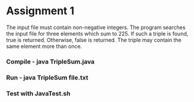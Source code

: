 # Assignment 1 

The input file must contain non-negative integers. The program searches the input file for three elements which sum to 225. If such a triple is found, true is returned. Otherwise, false is returned. The triple may contain the same element more than once.

### Compile - java TripleSum.java

### Run - java TripleSum file.txt

### Test with JavaTest.sh